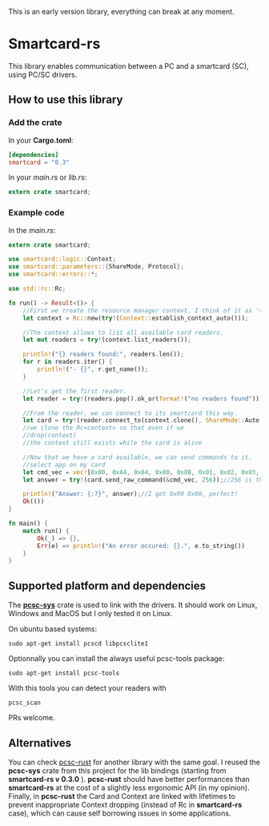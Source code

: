 <!--
@Author: ronan
@Date:   22-12-2016
@Email:  ronan.lashermes@inria.fr
@Last modified by:   ronan
@Last modified time: 28-12-2016
-->

This is an early version library, everything can break at any moment.

# Smartcard-rs

This library enables communication between a PC and a smartcard (SC), using PC/SC drivers.

## How to use this library

### Add the crate

In your **Cargo.toml**:
```toml
[dependencies]
smartcard = "0.3"
```

In your *main.rs* or *lib.rs*:
```rust
extern crate smartcard;
```

### Example code

In the *main.rs*:
```rust
extern crate smartcard;

use smartcard::logic::Context;
use smartcard::parameters::{ShareMode, Protocol};
use smartcard::errors::*;

use std::rc::Rc;

fn run() -> Result<()> {
    //First we create the resource manager context. I think of it as 'the driver'.
    let context = Rc::new(try!(Context::establish_context_auto()));

    //The context allows to list all available card readers.
    let mut readers = try!(context.list_readers());

    println!("{} readers found:", readers.len());
    for r in readers.iter() {
        println!("- {}", r.get_name());
    }

    //Let's get the first reader.
    let reader = try!(readers.pop().ok_or(format!("no readers found")));

    //From the reader, we can connect to its smartcard this way.
    let card = try!(reader.connect_to(context.clone(), ShareMode::Auto, Protocol::Auto));
    //we clone the Rc<context> so that even if we
    //drop(context)
    //the context still exists while the card is alive

    //Now that we have a card available, we can send commands to it.
    //select app on my card
    let cmd_vec = vec![0x00, 0xA4, 0x04, 0x00, 0x0B, 0x01, 0x02, 0x03, 0x04, 0x05, 0x06, 0x07, 0x08, 0x09, 0x00, 0x00];
    let answer = try!(card.send_raw_command(&cmd_vec, 256));//256 is the maximum size of the expected answer

    println!("Answer: {:?}", answer);//I get 0x90 0x00, perfect!
    Ok(())
}

fn main() {
    match run() {
        Ok(_) => {},
        Err(e) => println!("An error occured: {}.", e.to_string())
    }
}
```

## Supported platform and dependencies

The **[pcsc-sys](https://github.com/bluetech/pcsc-rust)** crate is used to link with the drivers.
It should work on Linux, Windows and MacOS but I only tested it on Linux.

On ubuntu based systems:
```
sudo apt-get install pcscd libpcsclite1
```
Optionnally you can install the always useful pcsc-tools package:
```
sudo apt-get install pcsc-tools
```
With this tools you can detect your readers with
```
pcsc_scan
```

PRs welcome.

## Alternatives

You can check [pcsc-rust](https://github.com/bluetech/pcsc-rust) for another library with the same goal. I reused the **pcsc-sys** crate from this project for the lib bindings (starting from **smartcard-rs v 0.3.0** ).
**pcsc-rust** should have better performances than **smartcard-rs** at the cost of a slightly less ergonomic API (in my opinion).
Finally, in **pcsc-rust** the Card and Context are linked with lifetimes to prevent inappropriate Context dropping (instead of Rc in **smartcard-rs** case), which can cause self borrowing issues in some applications.

